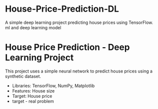 # House-Price-Prediction-DL
A simple deep learning project predicting house prices using TensorFlow. ml and deep learning model 

# House Price Prediction - Deep Learning Project

This project uses a simple neural network to predict house prices using a synthetic dataset.
- Libraries: TensorFlow, NumPy, Matplotlib
- Features: House size
- Target: House price
- target - real problem 
